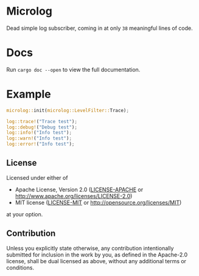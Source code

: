 # Microlog

Dead simple log subscriber, coming in at only `38` meaningful lines of code.

# Docs

Run `cargo doc --open` to view the full documentation.

# Example

```rs
microlog::init(microlog::LevelFilter::Trace);

log::trace!("Trace test");
log::debug!("Debug test");
log::info!("Info test");
log::warn!("Info test");
log::error!("Info test");
```

## License

Licensed under either of

- Apache License, Version 2.0
  ([LICENSE-APACHE](LICENSE-APACHE) or http://www.apache.org/licenses/LICENSE-2.0)
- MIT license
  ([LICENSE-MIT](LICENSE-MIT) or http://opensource.org/licenses/MIT)

at your option.

## Contribution

Unless you explicitly state otherwise, any contribution intentionally submitted
for inclusion in the work by you, as defined in the Apache-2.0 license, shall be
dual licensed as above, without any additional terms or conditions.
